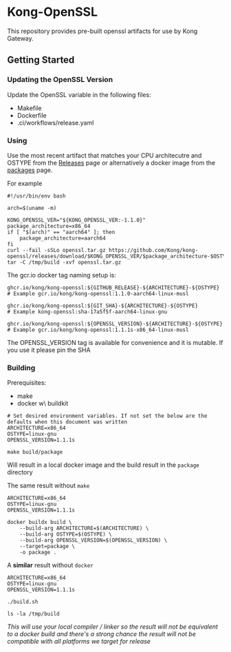 # Kong-OpenSSL

This repository provides pre-built openssl artifacts for use by Kong Gateway.

## Getting Started

### Updating the OpenSSL Version

Update the OpenSSL variable in the following files:
- Makefile
- Dockerfile
- .ci/workflows/release.yaml

### Using

Use the most recent artifact that matches your CPU architecutre and OSTYPE
from the [Releases](https://github.com/Kong/kong-openssl/releases) page or
alternatively a docker image from the [packages](https://github.com/Kong/kong-openssl/pkgs/container/kong-openssl)
page.

For example
```
#!/usr/bin/env bash

arch=$(uname -m)

KONG_OPENSSL_VER="${KONG_OPENSSL_VER:-1.1.0}"
package_architecture=x86_64
if [ "$(arch)" == "aarch64" ]; then
    package_architecture=aarch64
fi
curl --fail -sSLo openssl.tar.gz https://github.com/Kong/kong-openssl/releases/download/$KONG_OPENSSL_VER/$package_architecture-$OSTYPE.tar.gz
tar -C /tmp/build -xvf openssl.tar.gz
```

The gcr.io docker tag naming setup is:
```
ghcr.io/kong/kong-openssl:${GITHUB_RELEASE}-${ARCHITECTURE}-${OSTYPE}
# Example gcr.io/kong/kong-openssl:1.1.0-aarch64-linux-musl

ghcr.io/kong/kong-openssl:${GIT_SHA}-${ARCHITECTURE}-${OSTYPE}
# Example kong-openssl:sha-17a5f5f-aarch64-linux-gnu

ghcr.io/kong/kong-openssl:${OPENSSL_VERSION}-${ARCHITECTURE}-${OSTYPE}
# Example gcr.io/kong/kong-openssl:1.1.1s-x86_64-linux-musl
```
The OPENSSL_VERSION tag is available for convenience and it is mutable. If you use it please pin the SHA

### Building

Prerequisites:

- make
- docker w\ buildkit

```
# Set desired environment variables. If not set the below are the defaults when this document was written
ARCHITECTURE=x86_64
OSTYPE=linux-gnu
OPENSSL_VERSION=1.1.1s

make build/package
```
Will result in a local docker image and the build result in the `package` directory


The same result without `make`

```
ARCHITECTURE=x86_64
OSTYPE=linux-gnu
OPENSSL_VERSION=1.1.1s

docker buildx build \
    --build-arg ARCHITECTURE=$(ARCHITECTURE) \
    --build-arg OSTYPE=$(OSTYPE) \
    --build-arg OPENSSL_VERSION=$(OPENSSL_VERSION) \
    --target=package \
    -o package .
```


A **similar** result without `docker`

```
ARCHITECTURE=x86_64
OSTYPE=linux-gnu
OPENSSL_VERSION=1.1.1s

./build.sh

ls -la /tmp/build
```
*This will use your local compiler / linker so the result will not be
equivalent to a docker build and there's a strong chance the result will
not be compatible with all platforms we target for release*
